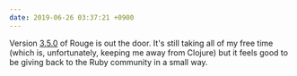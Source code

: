 ```yaml
---
date: 2019-06-26 03:37:21 +0900
---
```

Version [3.5.0](https://github.com/rouge-ruby/rouge/releases/tag/v3.5.0) of Rouge is out the door. It's still taking all of my free time (which is, unfortunately, keeping me away from Clojure) but it feels good to be giving back to the Ruby community in a small way.
